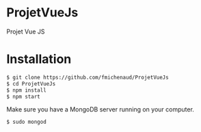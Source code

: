 # ProjetVueJs
Projet Vue JS

# Installation

```sh
$ git clone https://github.com/fmichenaud/ProjetVueJs
$ cd ProjetVueJs
$ npm install
$ npm start
```
Make sure you have a MongoDB server running on your computer.

```sh
$ sudo mongod
```
